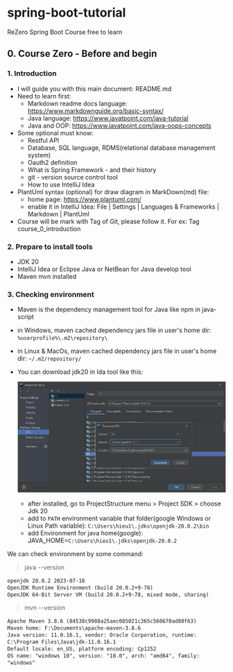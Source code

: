 # spring-boot-tutorial
ReZero Spring Boot Course free to learn

## 0. Course Zero - Before and begin
### 1. Introduction
- I will guide you with this main document: README.md
- Need to learn first: 
    + Markdown readme docs language: https://www.markdownguide.org/basic-syntax/
    + Java language: https://www.javatpoint.com/java-tutorial
    + Java and OOP: https://www.javatpoint.com/java-oops-concepts
- Some optional must know:
  + Restful API
  + Database, SQL language, RDMS(relational database management system)
  + Oauth2 definition
  + What is Spring Framework - and their history
  + git - version source control tool
  + How to use IntelliJ Idea
- PlantUml syntax (optional) for draw diagram in MarkDown(md) file:
  - home page: https://www.plantuml.com/
  - enable it in IntelliJ Idea: File | Settings | Languages & Frameworks | Markdown | PlantUml
- Course will be mark with Tag of Git, please follow it. For ex: Tag course_0_introduction

### 2. Prepare to install tools
- JDK 20
- IntelliJ Idea or Eclipse Java or NetBean for Java develop tool
- Maven mvn installed

### 3. Checking environment
- Maven is the dependency management tool for Java like npm in java-script
- in Windows, maven cached dependency jars file in user's home dir: `%userprofile%\.m2\repository\`
- in Linux & MacOs, maven cached dependency jars file in user's home dir: `~/.m2/repository/`
- You can download jdk20 in Ida tool like this:
  
  ![Download jdk20](img/jdk20.png)
  - after installed, go to ProjectStructure menu > Project SDK > choose Jdk 20
  - add to `PATH` environment variable that folder(google Windows or Linux Path variable): `C:\Users\hieu1\.jdks\openjdk-20.0.2\bin`
  - add Environment for java home(google): JAVA_HOME=`C:\Users\hieu1\.jdks\openjdk-20.0.2`

We can check environment by some command:
> java --version
```log
openjdk 20.0.2 2023-07-18
OpenJDK Runtime Environment (build 20.0.2+9-78)
OpenJDK 64-Bit Server VM (build 20.0.2+9-78, mixed mode, sharing)
```
> mvn --version
```log
Apache Maven 3.8.6 (84538c9988a25aec085021c365c560670ad80f63)
Maven home: F:\Documents\apache-maven-3.8.6
Java version: 11.0.16.1, vendor: Oracle Corporation, runtime: C:\Program Files\Java\jdk-11.0.16.1
Default locale: en_US, platform encoding: Cp1252
OS name: "windows 10", version: "10.0", arch: "amd64", family: "windows"
```